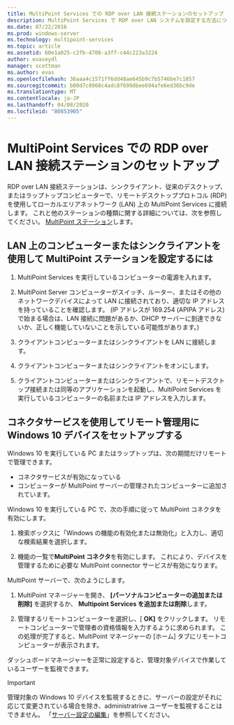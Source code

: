```yaml
---
title: MultiPoint Services での RDP over LAN 接続ステーションのセットアップ
description: MultiPoint Services で RDP over LAN システムを設定する方法について説明します。
ms.date: 07/22/2016
ms.prod: windows-server
ms.technology: multipoint-services
ms.topic: article
ms.assetid: 60e1a025-c2fb-4708-a3ff-c44c223a3224
author: evaseydl
manager: scottman
ms.author: evas
ms.openlocfilehash: 36aaa4c1571ff6dd48ae645b9c7b5746be7c1857
ms.sourcegitcommit: b00d7c8968c4adc8f699dbee694afe6ed36bc9de
ms.translationtype: MT
ms.contentlocale: ja-JP
ms.lasthandoff: 04/08/2020
ms.locfileid: "80853905"
---
```

# <a name="set-up-an-rdp-over-lan-connected-station-in-multipoint-services"></a>MultiPoint Services での RDP over LAN 接続ステーションのセットアップ
RDP over LAN 接続ステーションは、シンクライアント、従来のデスクトップ、またはラップトップコンピューターで、リモートデスクトッププロトコル (RDP) を使用してローカルエリアネットワーク (LAN) 上の MultiPoint Services に接続します。 これと他のステーションの種類に関する詳細については、次を参照してください。 [MultiPoint ステーション](MultiPoint-services-Stations.md)します。  
  
## <a name="to-set-up-a-multipoint-station-using-a-computer-or-thin-client-on-a-lan"></a>LAN 上のコンピューターまたはシンクライアントを使用して MultiPoint ステーションを設定するには  
  
1.  MultiPoint Services を実行しているコンピューターの電源を入れます。  
  
2.  MultiPoint Server コンピューターがスイッチ、ルーター、またはその他のネットワークデバイスによって LAN に接続されており、適切な IP アドレスを持っていることを確認します。 (IP アドレスが 169.254 (APIPA アドレス) で始まる場合は、LAN 接続に問題があるか、DHCP サーバーに到達できないか、正しく機能していないことを示している可能性があります。)  
  
3.  クライアントコンピューターまたはシンクライアントを LAN に接続します。  
  
4.  クライアントコンピューターまたはシンクライアントをオンにします。  
  
5.  クライアントコンピューターまたはシンクライアントで、リモートデスクトップ接続または同等のアプリケーションを起動し、MultiPoint Services を実行しているコンピューターの名前または IP アドレスを入力します。

## <a name="set-up-a-windows-10-device-for-remote-management-by-using-connector-services"></a>コネクタサービスを使用してリモート管理用に Windows 10 デバイスをセットアップする
Windows 10 を実行している PC またはラップトップは、次の期間だけリモートで管理できます。
- コネクタサービスが有効になっている  
- コンピューターが MultiPoint サーバーの管理されたコンピューターに追加されています。  

Windows 10 を実行している PC で、次の手順に従って MultiPoint コネクタを有効にします。

1. 検索ボックスに「Windows の機能の有効化または無効化」と入力し、適切な検索結果を選択します。 

2. 機能の一覧で**MultiPoint コネクタ**を有効にします。 これにより、デバイスを管理するために必要な MultiPoint connector サービスが有効になります。 

MultiPoint サーバーで、次のようにします。
1. MultiPoint マネージャーを開き、 **[パーソナルコンピューターの追加または削除]** を選択するか、 **Multipoint Services を追加または削除**します。

2. 管理するリモートコンピューターを選択し、[ **OK]** をクリックします。  リモートコンピューターで管理者の資格情報を入力するように求められます。  この処理が完了すると、MultiPoint マネージャーの [ホーム] タブにリモートコンピューターが表示されます。

ダッシュボードマネージャーを正常に設定すると、管理対象デバイスで作業しているユーザーを監視できます。

> [!IMPORTANT]  
> 管理対象の Windows 10 デバイスを監視するときに、サーバーの設定がそれに応じて変更されている場合を除き、administratrive ユーザーを監視することはできません。 「[サーバー設定の編集](Edit-Server-Settings.md)」を参照してください。